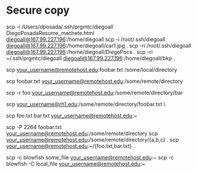 # Secure copy



scp -i /Users/dposada/.ssh/prgmtc/diegoall DiegoPosadaResume_machete.html diegoall@167.99.227.196:/home/diegoall
scp -i /root/.ssh/diegoall diegoall@167.99.227.196:/home/diegoall/car1.jpg .
scp -ri /root/.ssh/diegoall diegoall@167.99.227.196:/home/diegoall/DiegoPocs .
scp -ri ~/.ssh/prgmtc/diegoall diegoall@167.99.227.196:/home/diegoall/bkp .

scp your_username@remotehost.edu:foobar.txt /some/local/directory

scp foobar.txt your_username@remotehost.edu:/some/remote/directory

scp -r foo your_username@remotehost.edu:/some/remote/directory/bar

scp your_username@rh1.edu:/some/remote/directory/foobar.txt \

scp foo.txt bar.txt your_username@remotehost.edu:~

scp -P 2264 foobar.txt your_username@remotehost.edu:/some/remote/directory
scp your_username@remotehost.edu:/some/remote/directory/\{a,b,c\} .
scp your_username@remotehost.edu:~/\{foo.txt,bar.txt\} .


scp -c blowfish some_file your_username@remotehost.edu:~
scp -c blowfish -C local_file your_username@remotehost.edu:~